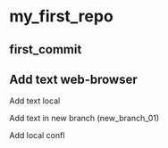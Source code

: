 ﻿# my_first_repo

## first_commit

## Add text web-browser


Add text local 

Add text in new branch (new_branch_01)

Add local confl

